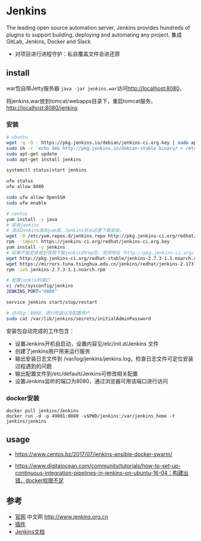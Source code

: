 # Jenkins

The leading open source automation server, Jenkins provides hundreds of plugins to support building, deploying and automating any project. 集成GitLab, Jenkins, Docker and Slack

* 对项目进行进程守护：私自覆盖文件会进还原

## install

war包自带Jetty服务器 `java -jar jenkins.war`访问<http://localhost:8080>，

将jenkins.war放到tomcat/webapps目录下，重启tomcat服务，<http://localhost:8080/jenkins>

### 安装

```sh
# ubuntu
wget -q -O - https://pkg.jenkins.io/debian/jenkins-ci.org.key | sudo apt-key add -
sudo sh -c 'echo deb http://pkg.jenkins.io/debian-stable binary/ > /etc/apt/sources.list.d/jenkins.list'
sudo apt-get update
sudo apt-get install jenkins

systemctl status|start jenkins

ufw status
ufw allow 8080

sudo ufw allow OpenSSH
sudo ufw enable

# centos
yum install -y java
# 安装jenkins
# 添加Jenkins库到yum库，Jenkins将从这里下载安装。
wget -O /etc/yum.repos.d/jenkins.repo http://pkg.jenkins-ci.org/redhat/jenkins.repo
rpm --import https://jenkins-ci.org/redhat/jenkins-ci.org.key
yum install -y jenkins
# 如果不能安装就到官网下载jenkis的rmp包，官网地址（http://pkg.jenkins-ci.org/redhat-stable/）
wget http://pkg.jenkins-ci.org/redhat-stable/jenkins-2.7.3-1.1.noarch.rpm
wget https://mirrors.tuna.tsinghua.edu.cn/jenkins/redhat/jenkins-2.173-1.1.noarch.rpm
rpm -ivh jenkins-2.7.3-1.1.noarch.rpm

# 配置jenkis的端口
vi /etc/sysconfig/jenkins
JENKINS_PORT="8080"

service jenkins start/stop/restart

# 访问ip：8080，进行安装以及配置用户
sudo cat /var/lib/jenkins/secrets/initialAdminPassword
```

安装包自动完成的工作包含：

* 设置Jenkins开机自启动，设置内容见/etc/init.d/Jenkins 文件
* 创建了jenkins用户用来运行服务
* 输出安装日志文件到  /var/log/jenkins/jenkins.log，检查日志文件可定位安装过程遇到的问题
* 输出配置文件到/etc/default/Jenkins可修改相关配置
* 设置Jenkins监听的端口为8080，通过浏览器可用该端口进行访问

### docker安装

```
docker pull jenkins/Jenkins
docker run -d -p 49001:8080 -v$PWD/jenkins:/var/jenkins_home -t jenkins/jenkins
```

## usage

* <https://www.centos.bz/2017/07/jenkins-ansible-docker-swarm/>
- https://www.digitalocean.com/community/tutorials/how-to-set-up-continuous-integration-pipelines-in-jenkins-on-ubuntu-16-04：构建出错，docker权限不足

## 参考

- [官网](https://jenkins.io/) 中文网 <http://www.jenkins.org.cn>
- [插件](https://plugins.jenkins.io/)
- [Jenkins文档](https://jenkins.io/doc/book/pipeline/)
